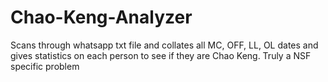 # Chao-Keng-Analyzer
Scans through whatsapp txt file and collates all MC, OFF, LL, OL dates and gives statistics on each person to see if they are Chao Keng. Truly a NSF specific problem
